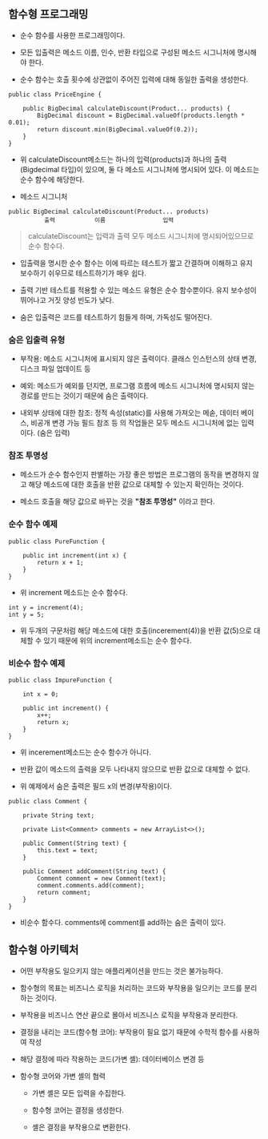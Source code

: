 ## 함수형 프로그래밍
- 순수 함수를 사용한 프로그래밍이다.

- 모든 입출력은 메소드 이름, 인수, 반환 타입으로 구성된 메소드 시그니처에 명시해야 한다.

- 순수 함수는 호출 횟수에 상관없이 주어진 입력에 대해 동일한 출력을 생성한다.

```
public class PriceEngine {

    public BigDecimal calculateDiscount(Product... products) {
        BigDecimal discount = BigDecimal.valueOf(products.length * 0.01);
        return discount.min(BigDecimal.valueOf(0.2));
    }
}
```

- 위 calculateDiscount메소드는 하나의 입력(products)과 하나의 출력(Bigdecimal 타입)이 있으며, 둘 다 메소드 시그니처에 명시되어 있다. 이 메소드는 순수 함수에 해당한다.

- 메소드 시그니처
```
public BigDecimal calculateDiscount(Product... products)
          출력           이름                입력   
```
> calculateDiscount는 입력과 출력 모두 메소드 시그니처에 명시되어있으므로 순수 함수다.

- 입출력을 명시한 순수 함수는 이에 따르는 테스트가 짧고 간결하며 이해하고 유지 보수하기 쉬우므로 테스트하기가 매우 쉽다.

- 출력 기반 테스트를 적용할 수 있는 메소드 유형은 순수 함수뿐이다. 유지 보수성이 뛰어나고 거짓 양성 빈도가 낮다.

- 숨은 입출력은 코드를 테스트하기 힘들게 하며, 가독성도 떨어진다.

### 숨은 입출력 유형

- 부작용: 메소드 시그니처에 표시되지 않은 출력이다. 클래스 인스턴스의 상태 변경, 디스크 파일 업데이트 등

- 예외: 메소드가 예외를 던지면, 프로그램 흐름에 메소드 시그니처에 명시되지 않는 경로를 만드는 것이기 때문에 숨은 출력이다.

- 내외부 상태에 대한 참조: 정적 속성(static)를 사용해 가져오는 메솓, 데이터 베이스, 비공개 변경 가능 필드 참조 등 의 작업들은 모두 메소드 시그니처에 없는 입력이다. (숨은 입력)

### 참조 투명성

- 메소드가 순수 함수인지 판별하는 가장 좋은 방법은 프로그램의 동작을 변경하지 않고 해당 메소드에 대한 호출을 반환 값으로 대체할 수 있는지 확인하는 것이다.

- 메소드 호출을 해당 값으로 바꾸는 것을 __"참조 투명성"__ 이라고 한다.

### 순수 함수 예제
```
public class PureFunction {

    public int increment(int x) {
        return x + 1;
    }
}
```

- 위 increment 메소드는 순수 함수다.

```
int y = increment(4);
int y = 5;
```

- 위 두개의 구문처럼 해당 메소드에 대한 호출(incerement(4))을 반환 값(5)으로 대체할 수 있기 때문에 위의 increment메소드는 순수 함수다.

### 비순수 함수 예제
```
public class ImpureFunction {

    int x = 0;

    public int increment() {
        x++;
        return x;
    }
}
```
- 위 incerement메소드는 순수 함수가 아니다.

- 반환 값이 메소드의 출력을 모두 나타내지 않으므로 반환 값으로 대체할 수 없다.

- 위 예제에서 숨은 출력은 필드 x의 변경(부작용)이다.

```
public class Comment {
    
    private String text;

    private List<Comment> comments = new ArrayList<>();

    public Comment(String text) {
        this.text = text;
    }

    public Comment addComment(String text) {
        Comment comment = new Comment(text);
        comment.comments.add(comment);
        return comment;
    }
}
```

- 비순수 함수다. comments에 comment를 add하는 숨은 출력이 있다.

## 함수형 아키텍처
- 어떤 부작용도 일으키지 않는 애플리케이션을 만드는 것은 불가능하다.

- 함수형의 목표는 비즈니스 로직을 처리하는 코드와 부작용을 일으키는 코드를 분리하는 것이다.

- 부작용을 비즈니스 연산 끝으로 몰아서 비즈니스 로직을 부작용과 분리한다.

- 결정을 내리는 코드(함수형 코어): 부작용이 필요 없기 때문에 수학적 함수를 사용하여 작성

- 해당 결정에 따라 작용하는 코드(가변 셸): 데이터베이스 변경 등

- 함수형 코어와 가변 셸의 협력
    - 가변 셸은 모든 입력을 수집한다.

    - 함수형 코어는 결정을 생성한다.

    - 셸은 결정을 부작용으로 변환한다.
